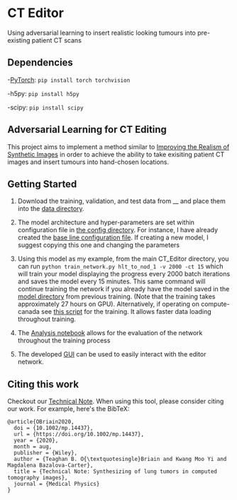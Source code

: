 # CT Editor
Using adversarial learning to insert realistic looking tumours into pre-existing patient CT scans

## Dependencies

-[PyTorch](http://pytorch.org/): `pip install torch torchvision`

-h5py: `pip install h5py`

-scipy: `pip install scipy`

## Adversarial Learning for CT Editing

This project aims to implement a method similar to [Improving the Realism of Synthetic Images](https://machinelearning.apple.com/2017/07/07/GAN.html) in order to achieve the ability to take exisiting patient CT images and insert tumours into hand-chosen locations.
                                   
## Getting Started ##

1. Download the training, validation, and test data from __ and place them into the [data directory](./data).
    
2. The model architecture and hyper-parameters are set within configuration file in [the config directory](./configs). For instance, I have already created the [base line configuration file](./configs/hlt_to_nod_1.ini). If creating a new model, I suggest copying this one and changing the parameters
  
3. Using this model as my example, from the main CT_Editor directory, you can run `python train_network.py hlt_to_nod_1 -v 2000 -ct 15` which will train your model displaying the progress every 2000 batch iterations and saves the model every 15 minutes. This same command will continue training the network if you already have the model saved in the [model directory](./models) from previous training. (Note that the training takes approximately 27 hours on GPU). Alternatively, if operating on compute-canada see [this script](./scripts/hlt_to_nod_1.sh) for the training. It allows faster data loading throughout training.
  
4. The [Analysis notebook](./evaluate_samples.ipynb) allows for the evaluation of the network throughout the training process

5. The developed [GUI](./qt/) can be used to easily interact with the editor network.



## Citing this work

Checkout our [Technical Note](https://aapm.onlinelibrary.wiley.com/doi/abs/10.1002/mp.14437). When using this tool, please consider citing our work. For example, here's the BibTeX:

```
@article{OBriain2020,
  doi = {10.1002/mp.14437},
  url = {https://doi.org/10.1002/mp.14437},
  year = {2020},
  month = aug,
  publisher = {Wiley},
  author = {Teaghan B. O{\textquotesingle}Briain and Kwang Moo Yi and Magdalena Bazalova-Carter},
  title = {Technical Note: Synthesizing of lung tumors in computed tomography images},
  journal = {Medical Physics}
}
```
